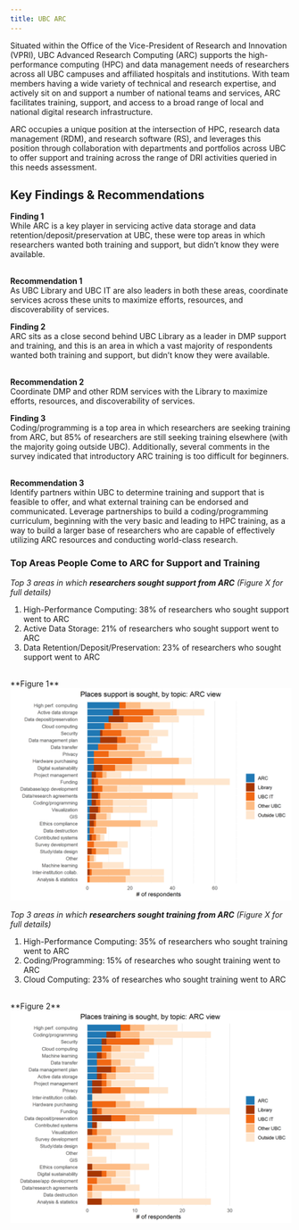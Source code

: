 ```yaml
---
title: UBC ARC
---
```


Situated within the Office of the Vice-President of Research and Innovation (VPRI), UBC Advanced Research Computing (ARC) supports the high-performance computing (HPC) and data management needs of researchers across all UBC campuses and affiliated hospitals and institutions.  With team members having a wide variety of technical and research expertise, and actively sit on and support a number of national teams and services, ARC facilitates training, support, and access to a broad range of local and national digital research infrastructure.

ARC occupies a unique position at the intersection of HPC, research data management (RDM), and research software (RS), and leverages this position through collaboration with departments and portfolios across UBC to offer support and training across the range of DRI activities queried in this needs assessment.      

## Key Findings & Recommendations

<div class="recommendation">
  <b>Finding 1</b> 
  <br>
While ARC is a key player in servicing active data storage and data retention/deposit/preservation at UBC, these were top areas in which researchers wanted both training and support, but didn’t know they were available.
 
 <br>
 <br>

 <b>Recommendation 1</b>
 <br>
As UBC Library and UBC IT are also leaders in both these areas, coordinate services across these units to maximize efforts, resources, and discoverability of services.
</div> 
 
<div class="recommendation">
  <b>Finding 2</b> 
  <br>
ARC sits as a close second behind UBC Library as a leader in DMP support and training, and this is an area in which a vast majority of respondents wanted both training and support, but didn’t know they were available.
 
 <br>
 <br>

  <b>Recommendation 2</b> 
  <br>
 Coordinate DMP and other RDM services with the Library to maximize efforts, resources, and discoverability of services.
</div>

<div class="recommendation">
  <b>Finding 3</b> 
  <br>
Coding/programming is a top area in which researchers are seeking training from ARC, but 85% of researchers are still seeking training elsewhere (with the majority going outside UBC).  Additionally, several comments in the survey indicated that introductory ARC training is too difficult for beginners.
 
 <br>
 <br>

 <b>Recommendation 3</b>
  <br>
Identify partners within UBC to determine training and support that is feasible to offer, and what external training can be endorsed and communicated.  Leverage partnerships to build a coding/programming curriculum, beginning with the very basic and leading to HPC training, as a way to build a larger base of researchers who are capable of effectively utilizing ARC resources and conducting world-class research.
</div>




### Top Areas People Come to ARC for Support and Training


_Top 3 areas in which **researchers sought support from ARC** (Figure X for full details)_

1. High-Performance Computing: 38% of researchers who sought support went to ARC
2. Active Data Storage: 21% of researchers who sought support went to ARC
3. Data Retention/Deposit/Preservation: 23% of researchers who sought support went to ARC

<br/>
**Figure 1**

<img class="graph" alt="Places support is sought" src="graphs/ARC_support_where.png">


_Top 3 areas in which **researchers sought training from ARC** (Figure X for full details)_

1. High-Performance Computing: 35% of researchers who sought training went to ARC
2. Coding/Programming:  15% of researches who sought training went to ARC
3. Cloud Computing:  23% of researches who sought training went to ARC

<br/>
**Figure 2**

<img class="graph" alt="Places training is sought" src="graphs/ARC_training_where.png">

